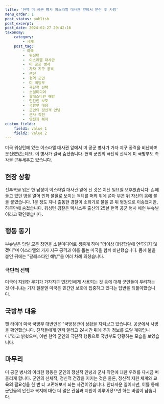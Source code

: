 ```yaml
---
title: '현역 미 공군 병사 이스라엘 대사관 앞에서 분신 후 사망'
menu_order: 1
post_status: publish
post_excerpt: 
post_date: 2024-02-27 20:42:16
taxonomy:
    category:
        - 세계
    post_tag:
        - 미국
        -  워싱턴
        -  이스라엘 대사관
        -  미 공군 병사
        -  가자 지구 공격
        -  분신
        -  현역 군인
        -  미 국방부
        -  극단적 선택
        -  소셜미디어
        -  팔레스타인 해방
        -  민간인 보호
        -  국방부 대응
        -  군인의 정신적 안녕
        -  군사 작전
        -  안전과 복지
custom_fields:
    field1: value 1
    field2: value 2
---
```


미국 워싱턴에 있는 이스라엘 대사관 앞에서 미 공군 병사가 가자 지구 공격을 비난하며 분신했었는데요. 이 병사가 결국 숨졌습니다. 현역 군인의 극단적 선택에 미 국방부도 촉각을 곤두세우고 있습니다.
## 현장 상황
전투복을 입은 한 남성이 이스라엘 대사관 앞에 선 것은 지난 일요일 오후였습니다. 손에 들고 있던 병을 열어 인화 물질로 보이는 액체를 머리 위에 쏟아 부은 뒤 자신의 몸에 불을 붙였습니다. 1분 정도 지나 출동한 경찰이 소화기로 불을 끈 뒤 병원으로 이송했지만, 하루만에 숨졌습니다. 워싱턴 경찰은 텍사스주 출신의 25살 현역 공군 병사 에런 부슈널이라고 확인했습니다.
## 행동 동기
부슈널은 당일 모든 장면을 소셜미디어로 생중계 하며 "더이상 대량학살에 연루되지 않겠다"며 이스라엘의 가자 지구 공격과 이를 돕는 미국을 함께 비난했습니다. 몸에 불을 붙인 뒤에는 "팔레스타인 해방"을 여러 차례 외쳤습니다.
### 극단적 선택
미국이 지원한 무기가 가자지구 민간인에게 사용되는 것 등에 대해 군인들이 우려하는 것 아니냐는 기자 질문엔 미국은 민간인 보호에 집중하고 있다는 답변을 되풀이했습니다.
## 국방부 대응
팻 라이더 미국 국방부 대변인은 "국방장관이 상황을 지켜보고 있습니다. 공군에서 사망을 확인했습니다. 친척들에게 먼저 알리고 24시간 뒤에 추가 정보를 드릴 계획입니다."라고 밝혔으며, 이번 현역 군인의 극단적 행동으로 국방부도 당황하는 모습을 보였습니다.
## 마무리
미 공군 병사의 이러한 행동은 군인의 정신적 안녕과 군사 작전에 대한 우려를 다시금 떠올리게 합니다. 군인의 신체적, 정신적 건강을 지키는 것은 물론, 정신적 지원 체계와 교육의 필요성을 한 번 더 고민해보게 되는 사건이었습니다. 안타까운 일이지만, 이를 통해 군인들의 안전과 복지에 대한 더 많은 관심과 지원이 이루어졌으면 하는 바램이 남습니다.
